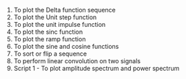 1. To plot the Delta function sequence
2. To plot the Unit step function
3. To plot the unit impulse function
4. To plot the sinc function
5. To plot the ramp function
6. To plot the sine and cosine functions
7. To sort or flip a sequence
8. To perform linear convolution on two signals
9. Script 1 - To plot amplitude spectrum and power spectrum
